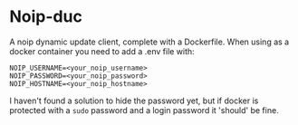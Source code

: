 # Noip-duc
A noip dynamic update client, complete with a Dockerfile. When using as a docker container you need to add a .env file with:
```
NOIP_USERNAME=<your_noip_username>
NOIP_PASSWORD=<your_noip_password>
NOIP_HOSTNAME=<your_noip_hostname>
```
I haven't found a solution to hide the password yet, but if docker is protected with a `sudo` password and a login password it 'should' be fine.
